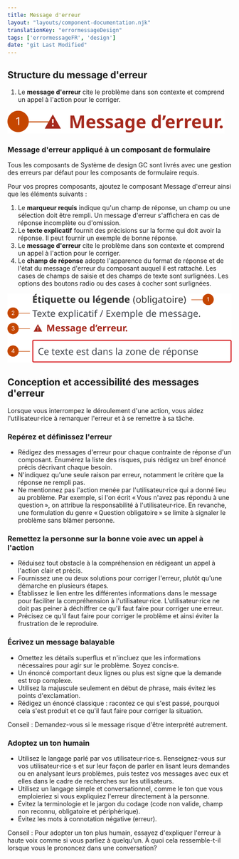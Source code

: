 ```yaml
---
title: Message d'erreur
layout: "layouts/component-documentation.njk"
translationKey: "errormessageDesign"
tags: ['errormessageFR', 'design']
date: "git Last Modified"
---
```


## Structure du message d'erreur

<ol class="anatomy-list">
  <li>Le <strong>message d'erreur</strong> cite le problème dans son contexte et comprend un appel à l'action pour le corriger.</li>
</ol>

<img class="b-sm b-default p-400" src="/images/fr/components/anatomy/gcds-error-message-anatomy.svg" alt="L'anatomie du composant message d'erreur identifiant le message d'erreur représenté d'une longue boîte grise avec un contour rouge à son extrémité gauche et le texte erreur / message de validation à l'intérieur."/>

### Message d'erreur appliqué à un composant de formulaire

Tous les composants de Système de design GC sont livrés avec une gestion des erreurs par défaut pour les composants de formulaire requis.

Pour vos propres composants, ajoutez le composant Message d'erreur ainsi que les éléments suivants :

<ol class="anatomy-list">
  <li>Le <strong>marqueur requis</strong> indique qu'un champ de réponse, un champ ou une sélection doit être rempli. Un message d'erreur s'affichera en cas de réponse incomplète ou d'omission.</li>
  <li>Le <strong>texte explicatif</strong> fournit des précisions sur la forme qui doit avoir la réponse. Il peut fournir un exemple de bonne réponse.</li>
  <li>Le <strong>message d'erreur</strong> cite le problème dans son contexte et comprend un appel à l'action pour le corriger.</li>
  <li>Le <strong>champ de réponse</strong> adopte l'apparence du format de réponse et de l'état du message d'erreur du composant auquel il est rattaché. Les cases de champs de saisie et des champs de texte sont surlignées. Les options des boutons radio ou des cases à cocher sont surlignées.</li>
</ol>

<img class="b-sm b-default p-400" src="/images/fr/components/anatomy/gcds-error-message-anatomy-with-form-field.svg" alt="L'anatomie du composant message d'erreur requis identifiant l'étiquette requis et son message d'aide suivi du message d'erreur représenté d'une longue boîte grise avec un contour rouge à son extrémité gauche et le texte erreur / message de validation à l'intérieur."/>

## Conception et accessibilité des messages d'erreur

Lorsque vous interrompez le déroulement d'une action, vous aidez l'utilisateur·rice à remarquer l'erreur et à se remettre à sa tâche.

### Repérez et définissez l'erreur

- Rédigez des messages d'erreur pour chaque contrainte de réponse d'un composant. Énumérez la liste des risques, puis rédigez un bref énoncé précis décrivant chaque besoin.
- N'indiquez qu'une seule raison par erreur, notamment le critère que la réponse ne rempli pas.
- Ne mentionnez pas l'action menée par l'utilisateur·rice qui a donné lieu au problème. Par exemple, si l'on écrit « Vous n'avez pas répondu à une question », on attribue la responsabilité à l'utilisateur·rice. En revanche, une formulation du genre « Question obligatoire » se limite à signaler le problème sans blâmer personne.

### Remettez la personne sur la bonne voie avec un appel à l'action

- Réduisez tout obstacle à la compréhension en rédigeant un appel à l'action clair et précis.
- Fournissez une ou deux solutions pour corriger l'erreur, plutôt qu'une démarche en plusieurs étapes.
- Établissez le lien entre les différentes informations dans le message pour faciliter la compréhension à l'utilisateur·rice. L'utilisateur·rice ne doit pas peiner à déchiffrer ce qu'il faut faire pour corriger une erreur.
- Précisez ce qu'il faut faire pour corriger le problème et ainsi éviter la frustration de le reproduire.

### Écrivez un message balayable

- Omettez les détails superflus et n'incluez que les informations nécessaires pour agir sur le problème. Soyez concis·e.
- Un énoncé comportant deux lignes ou plus est signe que la demande est trop complexe.
- Utilisez la majuscule seulement en début de phrase, mais évitez les points d'exclamation.
- Rédigez un énoncé classique : racontez ce qui s'est passé, pourquoi cela s'est produit et ce qu'il faut faire pour corriger la situation.

Conseil : Demandez-vous si le message risque d'être interprété autrement.

### Adoptez un ton humain

- Utilisez le langage parlé par vos utilisateur·rice·s. Renseignez-vous sur vos utilisateur·rice·s et sur leur façon de parler en lisant leurs demandes ou en analysant leurs problèmes, puis testez vos messages avec eux et elles dans le cadre de recherches sur les utilisateurs.
- Utilisez un langage simple et conversationnel, comme le ton que vous emploieriez si vous expliquiez l'erreur directement à la personne.
- Évitez la terminologie et le jargon du codage (code non valide, champ non reconnu, obligatoire et périphérique).
- Évitez les mots à connotation négative (erreur).

Conseil : Pour adopter un ton plus humain, essayez d'expliquer l'erreur à haute voix comme si vous parliez à quelqu'un. À quoi cela ressemble-t-il lorsque vous le prononcez dans une conversation?
